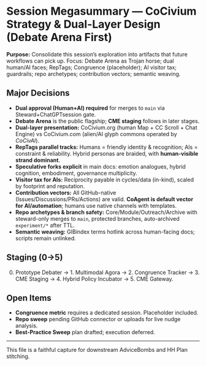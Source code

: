 # Session Megasummary — CoCivium Strategy & Dual-Layer Design (Debate Arena First)

**Purpose:** Consolidate this session’s exploration into artifacts that future workflows can pick up. Focus: Debate Arena as Trojan horse; dual human/AI faces; RepTags; Congruence (placeholder); AI visitor tax; guardrails; repo archetypes; contribution vectors; semantic weaving.

## Major Decisions
- **Dual approval (Human+AI) required** for merges to `main` via Steward+ChatGPTsession gate.
- **Debate Arena** is the public flagship; **CME staging** follows in later stages.
- **Dual-layer presentation:** CoCivium.org (human Map + CC Scroll + Chat Engine) vs CoCivium.com (alien/AI glyph commons operated by *CoCivAI*).
- **RepTags parallel tracks:** Humans = friendly identity & recognition; AIs = constraint & reliability. Hybrid personas are braided, with **human-visible strand dominant**.
- **Speculative forks explicit** in main docs: emotion analogues, hybrid cognition, embodiment, governance multiplicity.
- **Visitor tax for AIs:** Reciprocity payable in cycles/data (in-kind), scaled by footprint and reputation.
- **Contribution vectors:** All GitHub-native (Issues/Discussions/PRs/Actions) are valid. **CoAgent is default vector for AI/automation**; humans use native channels with templates.
- **Repo archetypes & branch safety:** Core/Module/Outreach/Archive with steward-only merges to `main`, protected branches, auto-archived `experiment/*` after TTL.
- **Semantic weaving:** GIBindex terms hotlink across human-facing docs; scripts remain unlinked.

## Staging (0→5)
0. Prototype Debater → 1. Multimodal Agora → 2. Congruence Tracker → 3. CME Staging → 4. Hybrid Policy Incubator → 5. CME Gateway.

## Open Items
- **Congruence metric** requires a dedicated session. Placeholder included.
- **Repo sweep** pending GitHub connector or uploads for live nudge analysis.
- **Best-Practice Sweep** plan drafted; execution deferred.

---
This file is a faithful capture for downstream AdviceBombs and HH Plan stitching.
